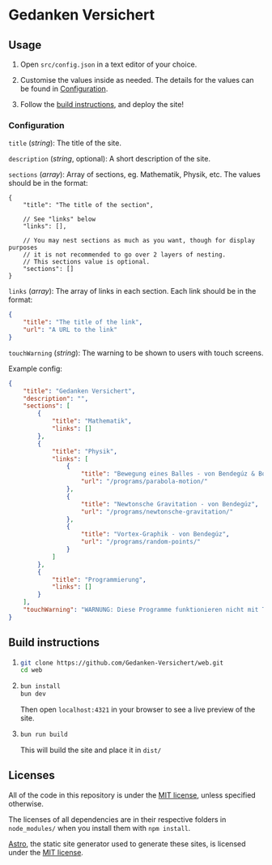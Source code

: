 # Gedanken Versichert

## Usage

1. Open `src/config.json` in a text editor of your choice.

2. Customise the values inside as needed. The details for the values can be found in [Configuration](#configuration).

3. Follow the [build instructions](#build-instructions), and deploy the site!

### Configuration

`title` (_string_): The title of the site.

`description` (_string_, optional): A short description of the site.

`sections` (_array_): Array of sections, eg. Mathematik, Physik, etc. The values should be in the format:

```jsonc
{
    "title": "The title of the section",
    
    // See "links" below
    "links": [],

    // You may nest sections as much as you want, though for display purposes
    // it is not recommended to go over 2 layers of nesting.
    // This sections value is optional.
    "sections": []
}
```

`links` (_array_): The array of links in each section. Each link should be in the format:

```json
{
    "title": "The title of the link",
    "url": "A URL to the link"
}
```

`touchWarning` (_string_): The warning to be shown to users with touch screens.

Example config:

```json
{
    "title": "Gedanken Versichert",
    "description": "",
    "sections": [
        {
            "title": "Mathematik",
            "links": []
        },
        {
            "title": "Physik",
            "links": [
                {
                    "title": "Bewegung eines Balles - von Bendegúz & Botond",
                    "url": "/programs/parabola-motion/"
                },
                {
                    "title": "Newtonsche Gravitation - von Bendegúz",
                    "url": "/programs/newtonsche-gravitation/"
                },
                {
                    "title": "Vortex-Graphik - von Bendegúz",
                    "url": "/programs/random-points/"
                }
            ]
        },
        {
            "title": "Programmierung",
            "links": []
        }
    ],
    "touchWarning": "WARNUNG: Diese Programme funktionieren nicht mit Touchscreens"
}
```

## Build instructions

1.  ```sh
    git clone https://github.com/Gedanken-Versichert/web.git
    cd web
    ```

2.  ```sh
    bun install
    bun dev
    ```

    Then open `localhost:4321` in your browser to see a live preview of the site.

3.  ```sh
    bun run build
    ```
    This will build the site and place it in `dist/`

## Licenses

All of the code in this repository is under the [MIT license](./LICENSE), unless specified otherwise.

The licenses of all dependencies are in their respective folders in `node_modules/` when you install them with `npm install`.

[Astro](https://astro.build/), the static site generator used to generate these sites, is licensed under the [MIT license](https://github.com/withastro/astro/blob/main/LICENSE).
